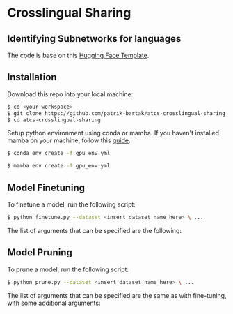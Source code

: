 # **Crosslingual Sharing**
## **Identifying Subnetworks for languages**

The code is base on this [Hugging Face Template](https://github.com/MorenoLaQuatra/transformers-tasks-templates/).

## **Installation**

Download this repo into your local machine:

```bash
$ cd <your workspace>
$ git clone https://github.com/patrik-bartak/atcs-crosslingual-sharing.git
$ cd atcs-crosslingual-sharing
```

Setup python environment using conda or mamba. If you haven't installed mamba on your machine, follow this [guide](https://www.usna.edu/Users/cs/fknoll/SD211/mamba.html).

```bash
$ conda env create -f gpu_env.yml
```

```bash
$ mamba env create -f gpu_env.yml
```

## **Model Finetuning**

To finetune a model, run the following script:
```bash
$ python finetune.py --dataset <insert_dataset_name_here> \ ...
```
The list of arguments that can be specified are the following:



## **Model Pruning**

To prune a model, run the following script:
```bash
$ python prune.py --dataset <insert_dataset_name_here> \ ...
```
The list of arguments that can be specified are the same as with fine-tuning, with some additional arguments:

